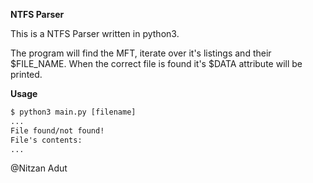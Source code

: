**NTFS Parser**

This is a NTFS Parser written in python3.

The program will find the MFT, iterate over it's listings and their $FILE_NAME. When the correct file is found it's $DATA attribute will be printed.

**Usage**
```diff
$ python3 main.py [filename]
...
File found/not found!
File's contents:
...
```

@Nitzan Adut
